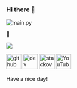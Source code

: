 ### Hi there 👋
![main.py](https://media.discordapp.net/attachments/812402065610768445/907446208811905024/image-removebg-preview.png)

 💫 


![](https://komarev.com/ghpvc/?username=your-github-username&color=blue)


[<img src='https://cdn.jsdelivr.net/npm/simple-icons@3.0.1/icons/github.svg' alt='github' height='40'>](https://github.com/6xt)  [<img src='https://cdn.jsdelivr.net/npm/simple-icons@3.0.1/icons/dev-dot-to.svg' alt='dev' height='40'>](https://dev.to/boris6)  [<img src='https://cdn.jsdelivr.net/npm/simple-icons@3.0.1/icons/stackoverflow.svg' alt='stackoverflow' height='40'>](https://stackoverflow.com/users/17362440)  [<img src='https://cdn.jsdelivr.net/npm/simple-icons@3.0.1/icons/youtube.svg' alt='YouTube' height='40'>](https://www.youtube.com/channel/UCSDL7DPU9zN4S2B0gZRHKtw)  







Have a nice day!
